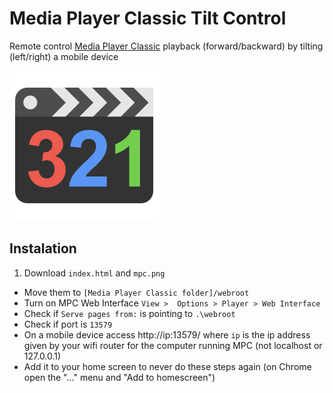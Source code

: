 # Media Player Classic Tilt Control


Remote control [Media Player Classic](http://mpc-hc.org/) playback (forward/backward)
by tilting (left/right) a mobile device

![Menu](https://raw.githubusercontent.com/fermads/mpctiltctrl/master/mpc.png)

## Instalation

1. Download `index.html` and `mpc.png`
- Move them to `[Media Player Classic folder]/webroot`
- Turn on MPC Web Interface `View >  Options > Player > Web Interface`
- Check if `Serve pages from:` is pointing to `.\webroot`
- Check if port is `13579`
- On a mobile device access http://ip:13579/ where `ip` is the ip address
given by your wifi router for the computer running MPC (not localhost
or 127.0.0.1)
- Add it to your home screen to never do these steps again (on Chrome
open the "..." menu and "Add to homescreen")
